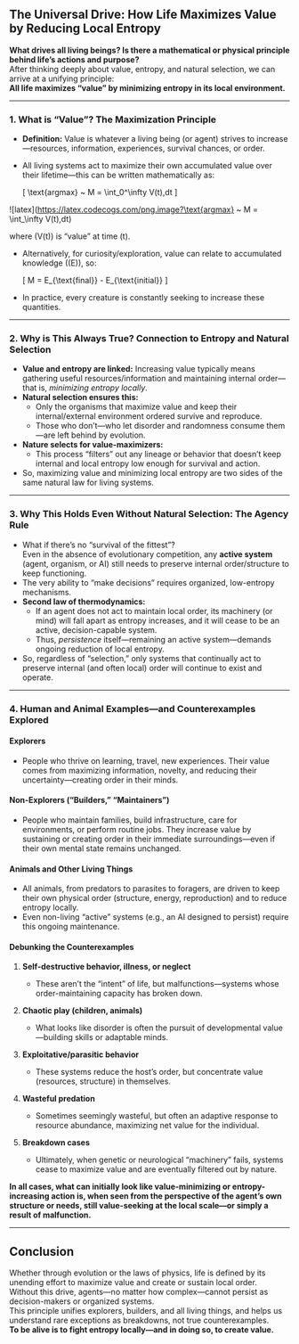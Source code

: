 ## The Universal Drive: How Life Maximizes Value by Reducing Local Entropy

**What drives all living beings? Is there a mathematical or physical principle behind life’s actions and purpose?**  
After thinking deeply about value, entropy, and natural selection, we can arrive at a unifying principle:  
**All life maximizes “value” by minimizing entropy in its local environment.**

---

### 1. What is “Value”? The Maximization Principle

- **Definition:** Value is whatever a living being (or agent) strives to increase—resources, information, experiences, survival chances, or order.
- All living systems act to maximize their own accumulated value over their lifetime—this can be written mathematically as:

  \[
  \text{argmax} ~ M = \int_0^\infty V(t)\,dt
  \]

![latex](https://latex.codecogs.com/png.image?\text{argmax} ~ M = \int_\infty V(t)\,dt)

  where \(V(t)\) is “value” at time \(t\).
- Alternatively, for curiosity/exploration, value can relate to accumulated knowledge (\(E\)), so:

  \[
  M = E_{\text{final}} - E_{\text{initial}}
  \]

- In practice, every creature is constantly seeking to increase these quantities.

---

### 2. Why is This Always True? Connection to Entropy and Natural Selection

- **Value and entropy are linked:** Increasing value typically means gathering useful resources/information and maintaining internal order—that is, *minimizing entropy locally*.
- **Natural selection ensures this:**  
  - Only the organisms that maximize value and keep their internal/external environment ordered survive and reproduce.
  - Those who don’t—who let disorder and randomness consume them—are left behind by evolution.
- **Nature selects for value-maximizers:**  
  - This process “filters” out any lineage or behavior that doesn’t keep internal and local entropy low enough for survival and action.
- So, maximizing value and minimizing local entropy are two sides of the same natural law for living systems.

---

### 3. Why This Holds Even Without Natural Selection: The Agency Rule

- What if there’s no “survival of the fittest”?  
  Even in the absence of evolutionary competition, any **active system** (agent, organism, or AI) still needs to preserve internal order/structure to keep functioning.
- The very ability to “make decisions” requires organized, low-entropy mechanisms.
- **Second law of thermodynamics:**  
  - If an agent does not act to maintain local order, its machinery (or mind) will fall apart as entropy increases, and it will cease to be an active, decision-capable system.
  - Thus, *persistence* itself—remaining an active system—demands ongoing reduction of local entropy.
- So, regardless of “selection,” only systems that continually act to preserve internal (and often local) order will continue to exist and operate.

---

### 4. Human and Animal Examples—and Counterexamples Explored

#### **Explorers**
- People who thrive on learning, travel, new experiences. Their value comes from maximizing information, novelty, and reducing their uncertainty—creating order in their minds.

#### **Non-Explorers (“Builders,” “Maintainers”)**
- People who maintain families, build infrastructure, care for environments, or perform routine jobs. They increase value by sustaining or creating order in their immediate surroundings—even if their own mental state remains unchanged.

#### **Animals and Other Living Things**
- All animals, from predators to parasites to foragers, are driven to keep their own physical order (structure, energy, reproduction) and to reduce entropy locally.
- Even non-living “active” systems (e.g., an AI designed to persist) require this ongoing maintenance.

#### **Debunking the Counterexamples**

1. **Self-destructive behavior, illness, or neglect**  
   - These aren’t the “intent” of life, but malfunctions—systems whose order-maintaining capacity has broken down.

2. **Chaotic play (children, animals)**  
   - What looks like disorder is often the pursuit of developmental value—building skills or adaptable minds.

3. **Exploitative/parasitic behavior**  
   - These systems reduce the host’s order, but concentrate value (resources, structure) in themselves.

4. **Wasteful predation**  
   - Sometimes seemingly wasteful, but often an adaptive response to resource abundance, maximizing net value for the individual.

5. **Breakdown cases**  
   - Ultimately, when genetic or neurological “machinery” fails, systems cease to maximize value and are eventually filtered out by nature.

**In all cases, what can initially look like value-minimizing or entropy-increasing action is, when seen from the perspective of the agent’s own structure or needs, still value-seeking at the local scale—or simply a result of malfunction.**

---

## **Conclusion**

Whether through evolution or the laws of physics, life is defined by its unending effort to maximize value and create or sustain local order.  
Without this drive, agents—no matter how complex—cannot persist as decision-makers or organized systems.  
This principle unifies explorers, builders, and all living things, and helps us understand rare exceptions as breakdowns, not true counterexamples.  
**To be alive is to fight entropy locally—and in doing so, to create value.**

